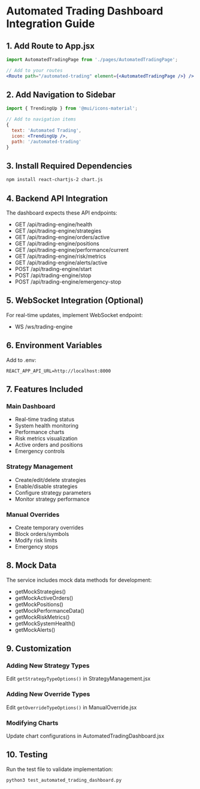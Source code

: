 
# Automated Trading Dashboard Integration Guide

## 1. Add Route to App.jsx

```jsx
import AutomatedTradingPage from './pages/AutomatedTradingPage';

// Add to your routes
<Route path="/automated-trading" element={<AutomatedTradingPage />} />
```

## 2. Add Navigation to Sidebar

```jsx
import { TrendingUp } from '@mui/icons-material';

// Add to navigation items
{
  text: 'Automated Trading',
  icon: <TrendingUp />,
  path: '/automated-trading'
}
```

## 3. Install Required Dependencies

```bash
npm install react-chartjs-2 chart.js
```

## 4. Backend API Integration

The dashboard expects these API endpoints:
- GET /api/trading-engine/health
- GET /api/trading-engine/strategies
- GET /api/trading-engine/orders/active
- GET /api/trading-engine/positions
- GET /api/trading-engine/performance/current
- GET /api/trading-engine/risk/metrics
- GET /api/trading-engine/alerts/active
- POST /api/trading-engine/start
- POST /api/trading-engine/stop
- POST /api/trading-engine/emergency-stop

## 5. WebSocket Integration (Optional)

For real-time updates, implement WebSocket endpoint:
- WS /ws/trading-engine

## 6. Environment Variables

Add to .env:
```
REACT_APP_API_URL=http://localhost:8000
```

## 7. Features Included

### Main Dashboard
- Real-time trading status
- System health monitoring
- Performance charts
- Risk metrics visualization
- Active orders and positions
- Emergency controls

### Strategy Management
- Create/edit/delete strategies
- Enable/disable strategies
- Configure strategy parameters
- Monitor strategy performance

### Manual Overrides
- Create temporary overrides
- Block orders/symbols
- Modify risk limits
- Emergency stops

## 8. Mock Data

The service includes mock data methods for development:
- getMockStrategies()
- getMockActiveOrders()
- getMockPositions()
- getMockPerformanceData()
- getMockRiskMetrics()
- getMockSystemHealth()
- getMockAlerts()

## 9. Customization

### Adding New Strategy Types
Edit `getStrategyTypeOptions()` in StrategyManagement.jsx

### Adding New Override Types
Edit `getOverrideTypeOptions()` in ManualOverride.jsx

### Modifying Charts
Update chart configurations in AutomatedTradingDashboard.jsx

## 10. Testing

Run the test file to validate implementation:
```bash
python3 test_automated_trading_dashboard.py
```
